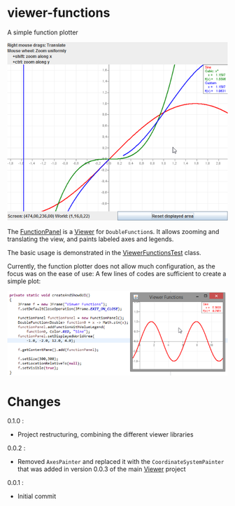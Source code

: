 # viewer-functions

A simple function plotter

![ViewerFunctionsScreenshot01.png](/screenshots/ViewerFunctionsScreenshot01.png)

The [FunctionPanel](https://github.com/javagl/ViewerFunctions/blob/master/src/main/java/de/javagl/viewer/functions/FunctionPanel.java) 
is a [Viewer](https://github.com/javagl/Viewer) for `DoubleFunction`s. 
It allows zooming and translating the view, and paints labeled axes
and legends. 

The basic usage is demonstrated in the 
[ViewerFunctionsTest](https://github.com/javagl/ViewerFunctions/blob/master/src/test/java/de/javagl/viewer/functions/test/ViewerFunctionsTest.java)
class.

Currently, the function plotter does not allow much configuration,
as the focus was on the ease of use: A few lines of codes are
sufficient to create a simple plot:

![ViewerFunctionsScreenshot02.png](/screenshots/ViewerFunctionsScreenshot02.png)


# Changes

0.1.0 :
  * Project restructuring, combining the different viewer libraries

0.0.2 : 

  * Removed `AxesPainter` and replaced it with the
    `CoordinateSystemPainter` that was added in version 0.0.3 
    of the main [Viewer](https://github.com/javagl/Viewer) project

0.0.1 : 

  * Initial commit
